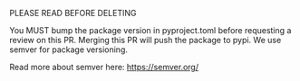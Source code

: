PLEASE READ BEFORE DELETING

You MUST bump the package version in pyproject.toml before requesting a review on this PR. Merging this PR will push the package to pypi. We use semver for package versioning.

Read more about semver here: https://semver.org/
